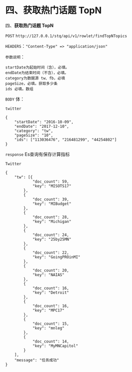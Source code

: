 # 四、获取热门话题 TopN

四、**获取热门话题 TopN**

`POST` `http://127.0.0.1/stq/api/v1/rowlet/findTopNTopics`

`HEADERS`：`"Content-Type" => "application/json"`

`参数说明`：

```text
startDate为起始时间（含），必填。
endDate为结束时间（不含），必填。
category为数据源 tw、fb，必填
pageSize，必填。获取多少条
ids 必填。数组
```

`BODY` 体：

```text
twitter

{
    "startDate": "2016-10-09",
    "endDate": "2017-12-10",
    "category": "tw",
    "pageSize": "10",
    "ids": ["113036476", "216481299", "44254802"]
}
```

`response` Es查询有保存计算指标

`Twitter`

```text
{
    "tw": [{
            "doc_count": 59,
            "key": "MISOTS17"
        },
        {
            "doc_count": 39,
            "key": "MIBudget"
        },
        {
            "doc_count": 28,
            "key": "Michigan"
        },
        {
            "doc_count": 24,
            "key": "25by25MN"
        },
        {
            "doc_count": 22,
            "key": "GoingPROinMI"
        },
        {
            "doc_count": 20,
            "key": "NAIAS"
        },
        {
            "doc_count": 16,
            "key": "Detroit"
        },
        {
            "doc_count": 16,
            "key": "MPC17"
        },
        {
            "doc_count": 15,
            "key": "mnleg"
        },
        {
            "doc_count": 14,
            "key": "MyMNCapitol"
        }
    ],
    "message": "任务成功"
}
```

